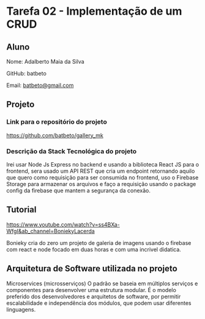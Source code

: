 # Tarefa 02 - Implementação de um CRUD
## Aluno

Nome: Adalberto Maia da Silva

GitHub: batbeto

Email: batbeto@gmail.com


## Projeto

### Link para o repositório do projeto

https://github.com/batbeto/gallery_mk

### Descrição da Stack Tecnológica do projeto
Irei usar Node Js Express no backend e usando a biblioteca React JS para o frontend, sera usado um API REST que cria um endpoint retornando aquilo que quero como requisição para ser consumida no frontend, uso o Firebase Storage para armazenar os arquivos e faço a requisição usando o package config da firebase que mantem a segurança da conexão.

## Tutorial

https://www.youtube.com/watch?v=ss4BXa-WfgI&ab_channel=BoniekyLacerda

Bonieky cria do zero um projeto de galeria de imagens usando o firebase com react e node focado em duas horas e com uma incrivel didatica.


## Arquitetura de Software utilizada no projeto
Microservices (microsserviços)
O padrão se baseia em múltiplos serviços e componentes para desenvolver uma estrutura modular. É o modelo preferido dos desenvolvedores e arquitetos de software, por permitir escalabilidade e independência dos módulos, que podem usar diferentes linguagens.